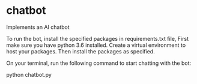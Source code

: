 # chatbot
Implements an AI chatbot

To run the bot, install the specified packages in requirements.txt file,
First make sure you have python 3.6 installed. Create a virtual environment to host your packages.
Then install the packages as specified.

On your terminal, run the following command to start chatting with the bot:

python chatbot.py


